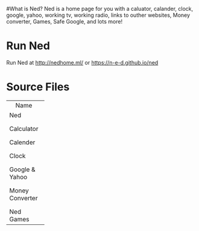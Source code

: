 #What is Ned?
Ned is a home page for you with a caluator, calander, clock, google, yahoo, working tv, working radio, links to outher websites, Money converter, Games, Safe Google, and lots more!

# Run Ned
Run Ned at http://nedhome.ml/ or https://n-e-d.github.io/ned
# Source Files
<table style="width:20%">
  <tr>
    <td><center>Name</center></td>
    <td><center>Source File</center></td>		
  </tr>
  <tr>
    <td>Ned</p>Calculator</p>Calender</p>Clock</p>Google & Yahoo</p>Money Converter</p>Ned Games</td>		
    <td>index.html</p>/tools/calculator.html</p>/tools/calendar.html</p>/tools/clock.html</p>/tools/google.html</p>/tools/moneyconverter.html</p><a href="https://github.com/n-e-d/ned-games/">games - index.html</td>	
  </tr>
</table>
